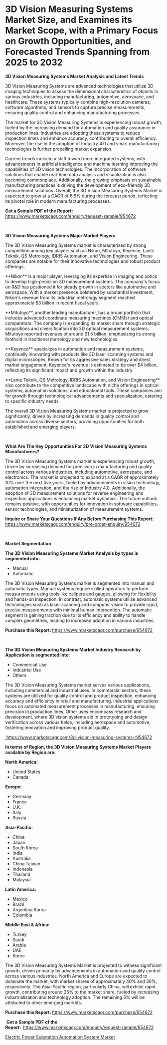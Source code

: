 <p><h1>3D Vision Measuring Systems Market Size, and Examines its Market Scope, with a Primary Focus on Growth Opportunities, and Forecasted Trends Spanning from 2025 to 2032</h1></p><p><strong>3D Vision Measuring Systems Market Analysis and Latest Trends</strong></p>
<p><p>3D Vision Measuring Systems are advanced technologies that utilize 3D imaging techniques to assess the dimensional characteristics of objects in various industries, including manufacturing, automotive, aerospace, and healthcare. These systems typically combine high-resolution cameras, software algorithms, and sensors to capture precise measurements, ensuring quality control and enhancing manufacturing processes.</p><p>The market for 3D Vision Measuring Systems is experiencing robust growth, fueled by the increasing demand for automation and quality assurance in production lines. Industries are adopting these systems to reduce inspection times and enhance accuracy, contributing to overall efficiency. Moreover, the rise in the adoption of Industry 4.0 and smart manufacturing technologies is further propelling market expansion.</p><p>Current trends indicate a shift toward more integrated systems, with advancements in artificial intelligence and machine learning improving the capabilities of 3D vision technologies. The incorporation of software solutions that enable real-time data analysis and visualization is also becoming commonplace. Additionally, the growing emphasis on sustainable manufacturing practices is driving the development of eco-friendly 3D measurement solutions. Overall, the 3D Vision Measuring Systems Market is expected to grow at a CAGR of 6.6% during the forecast period, reflecting its pivotal role in modern manufacturing processes.</p></p>
<p><strong>Get a Sample PDF of the Report:&nbsp;</strong> <a href="https://www.marketscagr.com/enquiry/request-sample/954672?utm_campaign=2480&utm_medium=2&utm_source=Github&utm_content=ia&utm_term=07032025&utm_id=3d-vision-measuring-systems">https://www.marketscagr.com/enquiry/request-sample/954672</a></p>
<p>&nbsp;</p>
<p><strong>3D Vision Measuring Systems Major Market Players</strong></p>
<p><p>The 3D Vision Measuring Systems market is characterized by strong competition among key players such as Nikon, Mitutoyo, Keyence, Lantz Teknik, QS Metrology, IDRIS Automation, and Vision Engineering. These companies are notable for their innovative technologies and robust product offerings.</p><p>**Nikon** is a major player, leveraging its expertise in imaging and optics to develop high-precision 3D measurement systems. The company's focus on R&D has positioned it for steady growth in sectors like automotive and aerospace. With a market presence bolstered by substantial investment, Nikon's revenue from its industrial metrology segment reached approximately $3 billion in recent fiscal years.</p><p>**Mitutoyo**, another leading manufacturer, has a broad portfolio that includes advanced coordinate measuring machines (CMMs) and optical comparators. The company is expanding its market share through strategic acquisitions and diversification into 3D optical measurement systems. Mitutoyo reported revenues of around $1.5 billion, emphasizing its strong foothold in traditional metrology and new technologies.</p><p>**Keyence** specializes in automation and measurement systems, continually innovating with products like 3D laser scanning systems and digital microscopes. Known for its aggressive sales strategy and direct market engagement, Keyence's revenue is estimated to be over $4 billion, reflecting its significant impact and growth within the industry.</p><p>**Lantz Teknik, QS Metrology, IDRIS Automation, and Vision Engineering** also contribute to the competitive landscape with niche offerings in optical systems, automation solutions, and educational tools. These companies aim for growth through technological advancements and specialization, catering to specific industry needs.</p><p>The overall 3D Vision Measuring Systems market is projected to grow significantly, driven by increasing demands in quality control and automation across diverse sectors, providing opportunities for both established and emerging players.</p></p>
<p>&nbsp;</p>
<p><strong>What Are The Key Opportunities For 3D Vision Measuring Systems Manufacturers?</strong></p>
<p><p>The 3D Vision Measuring Systems market is experiencing robust growth, driven by increasing demand for precision in manufacturing and quality control across various industries, including automotive, aerospace, and electronics. The market is projected to expand at a CAGR of approximately 10% over the next five years, fueled by advancements in vision technology, automation integration, and the rise of Industry 4.0. Additionally, the adoption of 3D measurement solutions for reverse engineering and inspection applications is enhancing market dynamics. The future outlook remains positive, with opportunities for innovation in software capabilities, sensor technologies, and miniaturization of measurement systems.</p></p>
<p><strong>Inquire or Share Your Questions If Any Before Purchasing This Report:</strong> <a href="https://www.marketscagr.com/enquiry/pre-order-enquiry/954672?utm_campaign=2480&utm_medium=2&utm_source=Github&utm_content=ia&utm_term=07032025&utm_id=3d-vision-measuring-systems">https://www.marketscagr.com/enquiry/pre-order-enquiry/954672</a></p>
<p>&nbsp;</p>
<p><strong>Market Segmentation</strong></p>
<p><strong>The 3D Vision Measuring Systems Market Analysis by types is segmented into:</strong></p>
<p><ul><li>Manual</li><li>Automatic</li></ul></p>
<p><p>The 3D Vision Measuring Systems market is segmented into manual and automatic types. Manual systems require skilled operators to perform measurements using tools like calipers and gauges, allowing for flexibility and hands-on inspection. In contrast, automatic systems utilize advanced technologies such as laser scanning and computer vision to provide rapid, precise measurements with minimal human intervention. The automatic segment is gaining traction due to its efficiency and ability to handle complex geometries, leading to increased adoption in various industries.</p></p>
<p><strong>Purchase this Report:&nbsp;</strong><a href="https://www.marketscagr.com/purchase/954672?utm_campaign=2480&utm_medium=2&utm_source=Github&utm_content=ia&utm_term=07032025&utm_id=3d-vision-measuring-systems">https://www.marketscagr.com/purchase/954672</a></p>
<p>&nbsp;</p>
<p><strong>The 3D Vision Measuring Systems Market Industry Research by Application is segmented into:</strong></p>
<p><ul><li>Commercial Use</li><li>Industrial Use</li><li>Others</li></ul></p>
<p><p>The 3D Vision Measuring Systems market serves various applications, including commercial and industrial uses. In commercial sectors, these systems are utilized for quality control and product inspection, enhancing accuracy and efficiency in retail and manufacturing. Industrial applications focus on automated measurement processes in manufacturing, ensuring precision in production lines. Other uses encompass research and development, where 3D vision systems aid in prototyping and design verification across various fields, including aerospace and automotive, fostering innovation and improving product quality.</p></p>
<p><a href="https://www.marketscagr.com/3d-vision-measuring-systems-r954672?utm_campaign=2480&utm_medium=2&utm_source=Github&utm_content=ia&utm_term=07032025&utm_id=3d-vision-measuring-systems">&nbsp;https://www.marketscagr.com/3d-vision-measuring-systems-r954672</a></p>
<p><strong>In terms of Region, the 3D Vision Measuring Systems Market Players available by Region are:</strong></p>
<p>
    <p> <strong> North America: </strong>
        <ul>
            <li>United States</li>
            <li>Canada</li>
        </ul>
        </p> 
    <p> <strong> Europe: </strong>
        <ul>
            <li>Germany</li>
            <li>France</li>
            <li>U.K.</li>
            <li>Italy</li>
            <li>Russia</li>
        </ul>
        </p> 
    <p> <strong> Asia-Pacific: </strong>
        <ul>
            <li>China</li>
            <li>Japan</li>
            <li>South Korea</li>
            <li>India</li>
            <li>Australia</li>
            <li>China Taiwan</li>
            <li>Indonesia</li>
            <li>Thailand</li>
            <li>Malaysia</li>
        </ul>
        </p> 
    <p> <strong> Latin America: </strong>
        <ul>
            <li>Mexico</li>
            <li>Brazil</li>
            <li>Argentina Korea</li>
            <li>Colombia</li>
        </ul>
        </p> 
    <p> <strong> Middle East & Africa: </strong>
        <ul>
            <li>Turkey</li>
            <li>Saudi</li>
            <li>Arabia</li>
            <li>UAE</li>
            <li>Korea</li>
        </ul>
    </p>
    </p>
<p><p>The 3D Vision Measuring Systems Market is projected to witness significant growth, driven primarily by advancements in automation and quality control across various industries. North America and Europe are expected to dominate the market, with market shares of approximately 40% and 30%, respectively. The Asia-Pacific region, particularly China, will exhibit rapid growth, contributing around 25% to the market share, fueled by increasing industrialization and technology adoption. The remaining 5% will be attributed to other emerging markets.</p></p>
<p><strong>Purchase this Report: </strong><a href="https://www.marketscagr.com/purchase/954672?utm_campaign=2480&utm_medium=2&utm_source=Github&utm_content=ia&utm_term=07032025&utm_id=3d-vision-measuring-systems">https://www.marketscagr.com/purchase/954672</a></p>
<p>&nbsp;<strong>Get a Sample PDF of the Report:&nbsp;&nbsp;</strong><a href="https://www.marketscagr.com/enquiry/request-sample/954672?utm_campaign=2480&utm_medium=2&utm_source=Github&utm_content=ia&utm_term=07032025&utm_id=3d-vision-measuring-systems">https://www.marketscagr.com/enquiry/request-sample/954672</a></p>
<p><strong></strong></p>
<p><p><a href="https://github.com/SanjidaKhan901/Market-Research-Report-List-1/blob/main/electric-power-substation-automation-system-market.md?utm_campaign=2480&utm_medium=2&utm_source=Github&utm_content=ia&utm_term=07032025&utm_id=3d-vision-measuring-systems">Electric Power Substation Automation System Market</a></p></p>